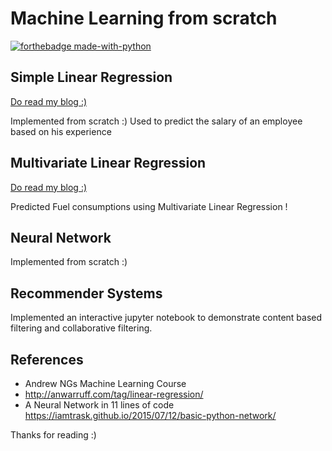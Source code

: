 # Machine Learning from scratch

[![forthebadge made-with-python](http://ForTheBadge.com/images/badges/made-with-python.svg)](https://www.python.org/)

## Simple Linear Regression 

[Do read my blog :)](https://medium.com/@surajsubramanian2000/simple-linear-regression-from-scratch-9e073185cdab)

Implemented from scratch :)
Used to predict the salary of an employee based on his experience 

## Multivariate Linear Regression

[Do read my blog :)](https://medium.com/@surajsubramanian2000/multivariate-linear-regression-from-scratch-24546f22c15)

Predicted Fuel consumptions using Multivariate Linear Regression !

## Neural Network

Implemented from scratch :)

## Recommender Systems

Implemented an interactive jupyter notebook to demonstrate content based filtering and collaborative filtering.

## References

- Andrew NGs Machine Learning Course
- http://anwarruff.com/tag/linear-regression/
- A Neural Network in 11 lines of code https://iamtrask.github.io/2015/07/12/basic-python-network/

Thanks for reading :)
